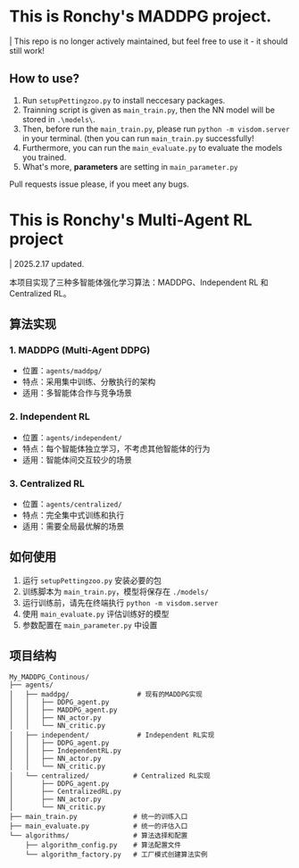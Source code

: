 # This is Ronchy's MADDPG project.
| This repo is no longer actively maintained, but feel free to use it - it should still work!

## How to use? 
1. Run `setupPettingzoo.py` to install neccesary packages.
2. Trainning script is given as `main_train.py`, then the NN model will be stored in `.\models\`.
3. Then, before run the `main_train.py`, please run `python -m visdom.server` in your terminal. 
   (then you can run `main_train.py` successfully!
4. Furthermore, you can run the `main_evaluate.py` to evaluate the models you trained.
5. What's more, **parameters** are setting in `main_parameter.py`


Pull requests issue please, if you meet any bugs.


# This is Ronchy's Multi-Agent RL project
| 2025.2.17 updated.

本项目实现了三种多智能体强化学习算法：MADDPG、Independent RL 和 Centralized RL。

## 算法实现
### 1. MADDPG (Multi-Agent DDPG)
- 位置：`agents/maddpg/`
- 特点：采用集中训练、分散执行的架构
- 适用：多智能体合作与竞争场景

### 2. Independent RL
- 位置：`agents/independent/`
- 特点：每个智能体独立学习，不考虑其他智能体的行为
- 适用：智能体间交互较少的场景

### 3. Centralized RL
- 位置：`agents/centralized/`
- 特点：完全集中式训练和执行
- 适用：需要全局最优解的场景

## 如何使用
1. 运行 `setupPettingzoo.py` 安装必要的包
2. 训练脚本为 `main_train.py`，模型将保存在 `./models/`
3. 运行训练前，请先在终端执行 `python -m visdom.server`
4. 使用 `main_evaluate.py` 评估训练好的模型
5. 参数配置在 `main_parameter.py` 中设置

## 项目结构
```tree
My_MADDPG_Continous/
├── agents/
│   ├── maddpg/                 # 现有的MADDPG实现
│   │   ├── DDPG_agent.py
│   │   ├── MADDPG_agent.py
│   │   ├── NN_actor.py
│   │   └── NN_critic.py
│   ├── independent/            # Independent RL实现
│   │   ├── DDPG_agent.py
│   │   ├── IndependentRL.py
│   │   ├── NN_actor.py
│   │   └── NN_critic.py
│   └── centralized/           # Centralized RL实现
│       ├── DDPG_agent.py
│       ├── CentralizedRL.py
│       ├── NN_actor.py
│       └── NN_critic.py
├── main_train.py              # 统一的训练入口
├── main_evaluate.py           # 统一的评估入口
└── algorithms/                # 算法选择和配置
    ├── algorithm_config.py    # 算法配置文件
    └── algorithm_factory.py   # 工厂模式创建算法实例